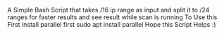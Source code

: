 A Simple Bash Script that takes /16 ip range as input and split it to /24 ranges for faster results and see result while scan is running 
To Use this First install parallel first 
sudo apt install parallel 
Hope this Script Helps :)
